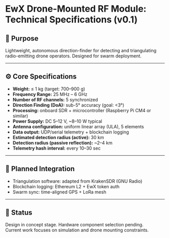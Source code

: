 # EwX Drone-Mounted RF Module: Technical Specifications (v0.1)

## 📡 Purpose
Lightweight, autonomous direction-finder for detecting and triangulating radio-emitting drone operators. Designed for swarm deployment.

---

## ⚙️ Core Specifications

- **Weight:** ≤ 1 kg (target: 700–900 g)
- **Frequency Range:** 25 MHz – 6 GHz
- **Number of RF channels:** 5 synchronized
- **Direction Finding (DoA):** sub-5° accuracy (goal: <3°)
- **Processing:** onboard SDR + microcontroller (Raspberry Pi CM4 or similar)
- **Power Supply:** DC 5–12 V, ~8–10 W typical
- **Antenna configuration:** uniform linear array (ULA), 5 elements
- **Data output:** UDP/serial telemetry + blockchain logging
- **Estimated detection radius (active):** 30 km
- **Detection radius (passive reflection):** ~2–4 km
- **Telemetry hash interval:** every 10–30 sec

---

## 🔧 Planned Integration

- Triangulation software: adapted from KrakenSDR (GNU Radio)
- Blockchain logging: Ethereum L2 + EwX token auth
- Swarm sync: time-aligned GPS + LoRa mesh

---

## 🧪 Status
Design in concept stage. Hardware component selection pending.  
Current work focuses on simulation and drone mounting constraints.
